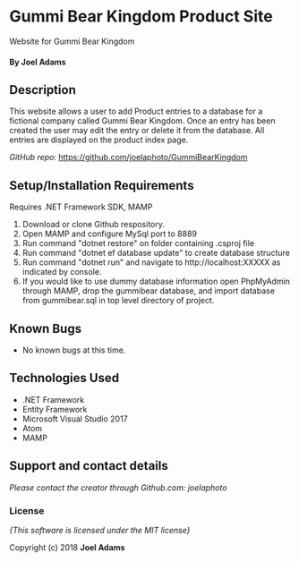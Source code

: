 # Gummi Bear Kingdom Product Site

Website for Gummi Bear Kingdom

#### By **Joel Adams**

## Description

 This website allows a user to add Product entries to a database for a fictional company called Gummi Bear Kingdom. Once an entry has been created the user may edit the entry or delete it from the database. All entries are displayed on the product index page.

*GitHub repo:* https://github.com/joelaphoto/GummiBearKingdom

## Setup/Installation Requirements
Requires .NET Framework SDK, MAMP

1. Download or clone Github respository.
2. Open MAMP and configure MySql port to 8889
3. Run command "dotnet restore" on folder containing .csproj file
2. Run command "dotnet ef database update" to create database structure
3. Run command "dotnet run" and navigate to http://localhost:XXXXX as indicated by console.
4. If you would like to use dummy database information open PhpMyAdmin through MAMP, drop the gummibear database, and import database from gummibear.sql in top level directory of project.

## Known Bugs
* No known bugs at this time.

## Technologies Used
* .NET Framework
* Entity Framework
* Microsoft Visual Studio 2017
* Atom
* MAMP

## Support and contact details

_Please contact  the creator through Github.com: joelaphoto_

### License

*{This software is licensed under the MIT license}*

Copyright (c) 2018 **Joel Adams**
